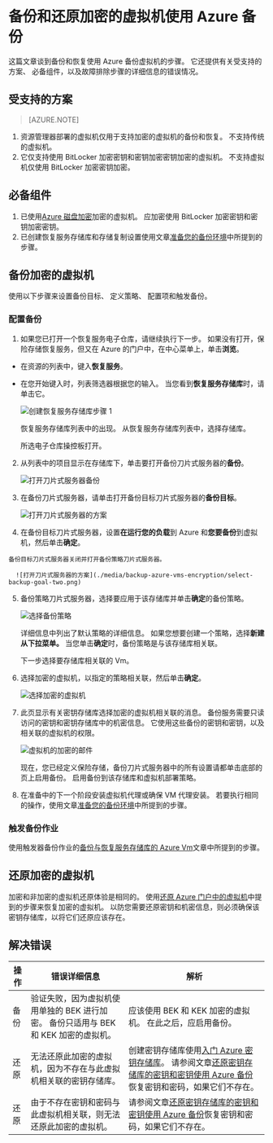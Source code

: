 <properties
   pageTitle="备份和还原加密的虚拟机使用 Azure 备份"
   description="这篇文章谈到备份和恢复经验为虚拟机加密使用 Azure 磁盘加密。"
   services="backup"
   documentationCenter=""
   authors="JPallavi"
   manager="vijayts"
   editor=""/>
<tags
   ms.service="backup"
   ms.devlang="na"
   ms.topic="article"
   ms.tgt_pltfrm="na"
   ms.workload="storage-backup-recovery"
   ms.date="10/25/2016"
   ms.author="markgal; jimpark; trinadhk"/>

# <a name="backup-and-restore-encrypted-vms-using-azure-backup"></a>备份和还原加密的虚拟机使用 Azure 备份

这篇文章谈到备份和恢复使用 Azure 备份虚拟机的步骤。 它还提供有关受支持的方案、 必备组件，以及故障排除步骤的详细信息的错误情况。

## <a name="supported-scenarios"></a>受支持的方案

> [AZURE.NOTE]
1.  资源管理器部署的虚拟机仅用于支持加密的虚拟机的备份和恢复。 不支持传统的虚拟机。 <br>
2.  它仅支持使用 BitLocker 加密密钥和密钥加密密钥加密的虚拟机。 不支持虚拟机仅使用 BitLocker 加密密钥加密。 <br>

## <a name="pre-requisites"></a>必备组件

1.  已使用[Azure 磁盘加密](../security/azure-security-disk-encryption.md)加密的虚拟机。 应加密使用 BitLocker 加密密钥和密钥加密密钥。
2.  已创建恢复服务存储库和存储复制设置使用文章[准备您的备份环境](backup-azure-arm-vms-prepare.md)中所提到的步骤。

## <a name="backup-encrypted-vm"></a>备份加密的虚拟机
使用以下步骤来设置备份目标、 定义策略、 配置项和触发备份。

### <a name="configure-backup"></a>配置备份

1. 如果您已打开一个恢复服务电子仓库，请继续执行下一步。 如果没有打开，保险存储恢复服务，但又在 Azure 的门户中，在中心菜单上，单击**浏览**。

  - 在资源的列表中，键入**恢复服务**。
  - 在您开始键入时，列表筛选器根据您的输入。 当您看到**恢复服务存储库**时，请单击它。
  
      ![创建恢复服务存储库步骤 1](./media/backup-azure-vms-encryption/browse-to-rs-vaults.png) <br/>

    恢复服务存储库列表中的出现。 从恢复服务存储库列表中，选择存储库。

    所选电子仓库操控板打开。

2. 从列表中的项目显示在存储库下，单击要打开备份刀片式服务器的**备份**。

      ![打开刀片式服务器备份](./media/backup-azure-vms-encryption/select-backup.png) 
    
3. 在备份刀片式服务器，请单击打开备份目标刀片式服务器的**备份目标**。

      ![打开刀片式服务器的方案](./media/backup-azure-vms-encryption/select-backup-goal-one.png) 
    
4.   在备份目标刀片式服务器，设置**在运行您的负载**到 Azure 和**您要备份**到虚拟机，然后单击**确定**。

    备份目标刀片式服务器关闭并打开备份策略刀片式服务器。

      ![打开刀片式服务器的方案](./media/backup-azure-vms-encryption/select-backup-goal-two.png) 

5. 备份策略刀片式服务器，选择要应用于该存储库并单击**确定**的备份策略。

      ![选择备份策略](./media/backup-azure-vms-encryption/setting-rs-backup-policy-new.png) 

    详细信息中列出了默认策略的详细信息。 如果您想要创建一个策略，选择**新建从下拉菜单。** 当您单击**确定**时，备份策略是与该存储库相关联。

    下一步选择要存储库相关联的 Vm。
    
6. 选择加密的虚拟机，以指定的策略相关联，然后单击**确定**。

      ![选择加密的虚拟机](./media/backup-azure-vms-encryption/selected-encrypted-vms.png)
   
7. 此页显示有关密钥存储库选择加密的虚拟机相关联的消息。 备份服务需要只读访问的密钥和密钥存储库中的机密信息。 它使用这些备份的密钥和密钥，以及相关联的虚拟机的权限。 

      ![虚拟机的加密的邮件](./media/backup-azure-vms-encryption/encrypted-vm-message.png)

      现在，您已经定义保险存储，备份刀片式服务器中的所有设置请都单击底部的页上启用备份。 启用备份到该存储库和虚拟机部署策略。

8. 在准备中的下一个阶段安装虚拟机代理或确保 VM 代理安装。 若要执行相同的操作，使用文章[准备您的备份环境](backup-azure-arm-vms-prepare.md)中所提到的步骤。 

### <a name="triggering-backup-job"></a>触发备份作业
使用触发器备份作业的[备份与恢复服务存储库的 Azure Vm](backup-azure-arm-vms.md)文章中所提到的步骤。

## <a name="restore-encrypted-vm"></a>还原加密的虚拟机
加密和非加密的虚拟机还原体验是相同的。 使用[还原 Azure 门户中的虚拟机](backup-azure-arm-restore-vms.md)中提到的步骤来恢复加密的虚拟机。 以防您需要还原密钥和机密信息，则必须确保该密钥存储库，以将它们还原应该存在。

## <a name="troubleshooting-errors"></a>解决错误

| 操作 | 错误详细信息 | 解析 |
| -------- | -------- | -------|
| 备份 | 验证失败，因为虚拟机使用单独的 BEK 进行加密。 备份只适用与 BEK 和 KEK 加密的虚拟机。 | 应该使用 BEK 和 KEK 加密的虚拟机。 在此之后，应启用备份。 |
| 还原 | 无法还原此加密的虚拟机，因为不存在与此虚拟机相关联的密钥存储库。 | 创建密钥存储库使用[入门 Azure 密钥存储库](../key-vault/key-vault-get-started.md)。 请参阅文章[还原密钥存储库的密钥和密钥使用 Azure 备份](backup-azure-restore-key-secret.md)恢复密钥和密码，如果它们不存在。 |
| 还原 | 由于不存在密钥和密码与此虚拟机相关联，则无法还原此加密的虚拟机。 | 请参阅文章[还原密钥存储库的密钥和密钥使用 Azure 备份](backup-azure-restore-key-secret.md)恢复密钥和密码，如果它们不存在。 |
